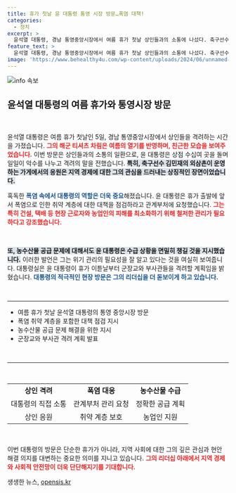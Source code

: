 ```yaml
---
title: 휴가 첫날 윤 대통령 통영 시장 방문…폭염 대책!
categories:
  - 정치
excerpt: >
  윤석열 대통령, 경남 통영중앙시장에서 여름 휴가 첫날 상인들과의 소통에 나섰다. 축구선수 김민재 외삼촌 가게에서도 응원의 메시지를 전하며 폭염 대책 점검을 강조했다. 군장교와 부사관 격려 일정도 예고됐다.
feature_text: >
  윤석열 대통령, 경남 통영중앙시장에서 여름 휴가 첫날 상인들과의 소통에 나섰다. 축구선수 김민재 외삼촌 가게에서도 응원의 메시지를 전하며 폭염 대책 점검을 강조했다. 군장교와 부사관 격려 일정도 예고됐다.
image: 'https://www.behealthy4u.com/wp-content/uploads/2024/06/unnamed-file.png'
---
```


<p><img src="https://www.behealthy4u.com/wp-content/uploads/2024/06/unnamed-file.png" alt="info 속보" /></p>

<h2 data-ke-size="size26">윤석열 대통령의 여름 휴가와 통영시장 방문</h2>

<p data-ke-size="size16">&nbsp;</p>

<p>윤석열 대통령은 여름 휴가 첫날인 5일, 경남 통영중앙시장에서 상인들을 격려하는 시간을 가졌습니다. <b><span style="color: #ee2323;">그의 해군 티셔츠 차림은 여름의 열기를 반영하며, 친근한 모습을 보여주었습니다.</span></b> 이번 방문은 상인들과의 소통의 일환으로, 윤 대통령은 상점 수십여 곳을 돌며 일일이 악수를 나누고 격려의 말을 전했습니다. <b><span style="background-color: #21538527;">특히, 축구선수 김민재의 외삼촌이 운영하는 가게에서의 응원은 지역 경제에 대한 그의 관심을 드러내는 상징적인 장면이었습니다.</span></b></p>

<p>혹독한 <b><span style="color: #1a5490;">폭염 속에서 대통령의 역할은 더욱 중요</span></b>해졌습니다. 윤 대통령은 휴가 출발에 앞서 폭염으로 인한 취약 계층에 대한 대책을 점검하라고 관계부처에 요청했습니다. <b><span style="color: #ee2323;">그는 특히 건설, 택배 등 현장 근로자와 농업인의 피해를 최소화하기 위해 철저한 관리가 필요하다고 강조했습니다.</span></b></p>

<p data-ke-size="size16">&nbsp;</p>

<p><b><span style="background-color: #21538527;">또, 농수산물 공급 문제에 대해서도 윤 대통령은 수급 상황을 면밀히 챙길 것을 지시했습니다.</span></b> 이러한 발언은 그는 위기 관리의 필요성을 잘 알고 있다는 것을 여실히 보여줍니다. 대통령실은 윤 대통령이 휴가 이튿날부터 군장교와 부사관들을 격려할 계획임을 밝혔습니다. <b><span style="color: #1a5490;">대통령의 적극적인 현장 방문은 그의 리더십을 더 돋보이게 하고 있습니다.</span></b></p>

<p data-ke-size="size16">&nbsp;</p>

<hr>

<ul>
    <li>여름 휴가 첫날 윤석열 대통령의 통영 중앙시장 방문</li>
    <li>폭염 취약 계층을 포함한 대책 점검 지시</li>
    <li>농수산물 공급 문제 해결을 위한 지시</li>
    <li>군장교와 부사관 격려 계획 발표</li>
</ul>

<p data-ke-size="size16">&nbsp;</p>

<hr>

<p data-ke-size="size16">&nbsp;</p>

<table style="width: 100%;">
    <tr>
        <td style="text-align: center; height: 17px;"><b>상인 격려</b></td>
        <td style="text-align: center; height: 17px;"><b>폭염 대응</b></td>
        <td style="text-align: center; height: 17px;"><b>농수산물 수급</b></td>
    </tr>
    <tr>
        <td style="text-align: center; height: 17px;">대통령의 직접 소통</td>
        <td style="text-align: center; height: 17px;">관계부처 관리 요청</td>
        <td style="text-align: center; height: 17px;">정확한 공급 계획</td>
    </tr>
    <tr>
        <td style="text-align: center; height: 17px;">상인 응원</td>
        <td style="text-align: center; height: 17px;">취약 계층 보호</td>
        <td style="text-align: center; height: 17px;">농업인 지원</td>
    </tr>
</table>

<p data-ke-size="size16">&nbsp;</p>

<p>이번 대통령의 방문은 단순한 휴가가 아니라, 지역 사회에 대한 그의 깊은 관심과 현안 해결 의지를 대변하는 중요한 의미를 지니고 있습니다. <b><span style="color: #ee2323;">그의 리더십 아래에서 지역 경제와 사회적 안전망이 더욱 단단해지기를 기대합니다.</span></b></p>
생생한 뉴스, <a href="https://opensis.kr" rel="dofollow">opensis.kr</a>


